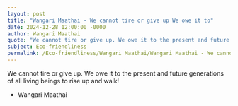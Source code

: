```yaml
---
layout: post
title: "Wangari Maathai - We cannot tire or give up We owe it to"
date: 2024-12-28 12:00:00 -0000
author: Wangari Maathai
quote: "We cannot tire or give up. We owe it to the present and future generations of all living beings to rise up and walk!"
subject: Eco-friendliness
permalink: /Eco-friendliness/Wangari Maathai/Wangari Maathai - We cannot tire or give up We owe it to
---
```


We cannot tire or give up. We owe it to the present and future generations of all living beings to rise up and walk!

- Wangari Maathai
